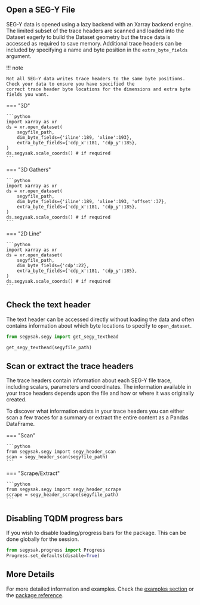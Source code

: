 ## Open a SEG-Y File

SEG-Y data is opened using a lazy backend with an Xarray backend engine. The limited subset of the trace headers are 
scanned and loaded into the Dataset eagerly to build the Dataset geometry but the trace data is accessed as required
to save memory. Additional trace headers can be included by specifying a name and byte position in the `extra_byte_fields`
argument.

!!! note

    Not all SEG-Y data writes trace headers to the same byte positions. Check your data to ensure you have specified the
    correct trace header byte locations for the dimensions and extra byte fields you want.

=== "3D"

    ```python
    import xarray as xr
    ds = xr.open_dataset(
        segyfile_path,
        dim_byte_fields={'iline':189, 'xline':193},
        extra_byte_fields={'cdp_x':181, 'cdp_y':185},
    )
    ds.segysak.scale_coords() # if required
    ```

=== "3D Gathers"

    ```python
    import xarray as xr
    ds = xr.open_dataset(
        segyfile_path,
        dim_byte_fields={'iline':189, 'xline':193, 'offset':37},
        extra_byte_fields={'cdp_x':181, 'cdp_y':185},
    )
    ds.segysak.scale_coords() # if required
    ```

=== "2D Line"

    ```python
    import xarray as xr
    ds = xr.open_dataset(
        segyfile_path,
        dim_byte_fields={'cdp':22},
        extra_byte_fields={'cdp_x':181, 'cdp_y':185},
    )
    ds.segysak.scale_coords() # if required
    ```

## Check the text header

The text header can be accessed directly without loading the data and often contains information about
which byte locations to specify to `open_dataset`.

```python
from segysak.segy import get_segy_texthead

get_segy_texthead(segyfile_path)
```

## Scan or extract the trace headers

The trace headers contain information about each SEG-Y file trace, including scalars, parameters and coordinates.
The information available in your trace headers depends upon the file and how or where it was originally created.

To discover what information exists in your trace headers you can either scan a few traces for a summary
or extract the entire content as a Pandas DataFrame.

=== "Scan"

    ```python
    from segysak.segy import segy_header_scan
    scan = segy_header_scan(segyfile_path)
    ```

=== "Scrape/Extract"

    ```python
    from segysak.segy import segy_header_scrape
    scrape = segy_header_scrape(segyfile_path)
    ```

## Disabling TQDM progress bars

If you wish to disable loading/progress bars for the package. This can be done globally for the session.

```python
from segysak.progress import Progress
Progress.set_defaults(disable=True)
```

## More Details

For more detailed information and examples. Check the [examples section](./examples_about.md) or
the [package reference](./api.md).